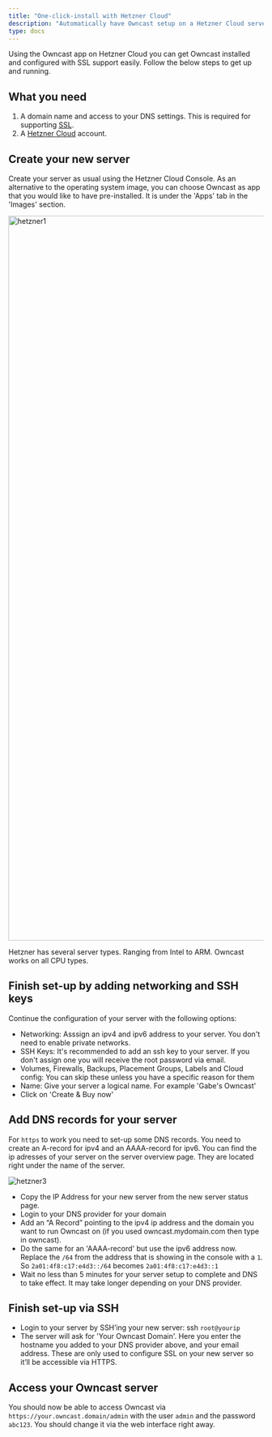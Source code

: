 ```yaml
---
title: "One-click-install with Hetzner Cloud"
description: "Automatically have Owncast setup on a Hetzner Cloud server"
type: docs
---
```


Using the Owncast app on Hetzner Cloud you can get Owncast installed and configured with SSL support easily. Follow the below steps to get up and running.

## What you need

1. A domain name and access to your DNS settings. This is required for supporting [SSL](/docs/sslproxies/).
2. A [Hetzner Cloud](https://www.hetzner.com/cloud) account.

## Create your new server

Create your server as usual using the Hetzner Cloud Console. As an alternative to the operating system image, you can choose Owncast as app that you would like to have pre-installed. It is under the 'Apps' tab in the 'Images' section.

<img width="1430" alt="hetzner1" src="https://github.com/rmens/owncast.github.io/assets/6742496/d3369234-fe13-4df6-99aa-b62d4a3f2c46">

Hetzner has several server types. Ranging from Intel to ARM. Owncast works on all CPU types.

## Finish set-up by adding networking and SSH keys
Continue the configuration of your server with the following options:

- Networking: Asssign an ipv4 and ipv6 address to your server. You don't need to enable private networks.
- SSH Keys: It's recommended to add an ssh key to your server. If you don't assign one you will receive the root password via email.
- Volumes, Firewalls, Backups, Placement Groups, Labels and Cloud config: You can skip these unless you have a specific reason for them
- Name: Give your server a logical name. For example 'Gabe's Owncast'
- Click on 'Create & Buy now'

## Add DNS records for your server
For `https` to work you need to set-up some DNS records. You need to create an A-record for ipv4 and an AAAA-record for ipv6. You can find the ip adresses of your server on the server overview page. They are located right under the name of the server.

![hetzner3](https://github.com/rmens/owncast.github.io/assets/6742496/49f068db-29a4-49bd-89dd-619395d25381)

- Copy the IP Address for your new server from the new server status page. 
- Login to your DNS provider for your domain
- Add an “A Record” pointing to the ipv4 ip address and the domain you want to run Owncast on (if you used owncast.mydomain.com then type in owncast).
- Do the same for an 'AAAA-record' but use the ipv6 address now. Replace the `/64` from the address that is showing in the console with a `1`. So `2a01:4f8:c17:e4d3::/64` becomes `2a01:4f8:c17:e4d3::1`
- Wait no less than 5 minutes for your server setup to complete and DNS to take effect. It may take longer depending on your DNS provider.

## Finish set-up via SSH
- Login to your server by SSH’ing your new server: ssh `root@yourip`
- The server will ask for 'Your Owncast Domain'. Here you enter the hostname you added to your DNS provider above, and your email address. These are only used to configure SSL on your new server so it’ll be accessible via HTTPS.

## Access your Owncast server
You should now be able to access Owncast via `https://your.owncast.domain/admin` with the user `admin` and the password `abc123`. You should change it via the web interface right away.
